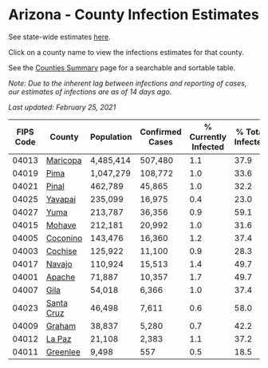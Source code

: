 # Arizona - County Infection Estimates

See state-wide estimates [here](/infections/us-az).

Click on a county name to view the infections estimates for that county.

See the [Counties Summary](/infections/summary-counties) page for a searchable and sortable table.

*Note: Due to the inherent lag between infections and reporting of cases, our estimates of infections are as of 14 days ago.*

*Last updated: February 25, 2021*

|   FIPS Code |                   County |   Population |   Confirmed Cases |   % Currently Infected |   % Total Infected |
|-------------|--------------------------|--------------|-------------------|------------------------|--------------------|
|       04013 |     [Maricopa](maricopa) |    4,485,414 |           507,480 |                    1.1 |               37.9 |
|       04019 |             [Pima](pima) |    1,047,279 |           108,772 |                    1.0 |               33.6 |
|       04021 |           [Pinal](pinal) |      462,789 |            45,865 |                    1.0 |               32.2 |
|       04025 |       [Yavapai](yavapai) |      235,099 |            16,975 |                    0.4 |               23.0 |
|       04027 |             [Yuma](yuma) |      213,787 |            36,356 |                    0.9 |               59.1 |
|       04015 |         [Mohave](mohave) |      212,181 |            20,992 |                    1.0 |               31.6 |
|       04005 |     [Coconino](coconino) |      143,476 |            16,360 |                    1.2 |               37.4 |
|       04003 |       [Cochise](cochise) |      125,922 |            11,100 |                    0.9 |               28.3 |
|       04017 |         [Navajo](navajo) |      110,924 |            15,513 |                    1.4 |               49.7 |
|       04001 |         [Apache](apache) |       71,887 |            10,357 |                    1.7 |               49.7 |
|       04007 |             [Gila](gila) |       54,018 |             6,366 |                    1.0 |               37.4 |
|       04023 | [Santa Cruz](santa-cruz) |       46,498 |             7,611 |                    0.6 |               58.0 |
|       04009 |         [Graham](graham) |       38,837 |             5,280 |                    0.7 |               42.2 |
|       04012 |         [La Paz](la-paz) |       21,108 |             2,383 |                    1.1 |               37.2 |
|       04011 |     [Greenlee](greenlee) |        9,498 |               557 |                    0.5 |               18.5 |